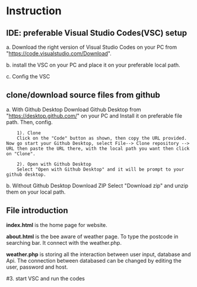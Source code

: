 # Instruction

## IDE: preferable Visual Studio Codes(VSC) setup 
a. Download the right version of Visual Studio Codes on your PC from "https://code.visualstudio.com/Download".

b. install the VSC on your PC and place it on your preferable local path.

c. Config the VSC  


## clone/download source files from github
a. With Github Desktop
    Download Github Desktop from "https://desktop.github.com/" on your PC and 
        Install it on preferable file path. Then, config.
        
        1). Clone 
        Click on the "Code" button as shown, then copy the URL provided. Now go start your Github Desktop, select File--> Clone repository --> URL then paste the URL there, with the local path you want then click on "Clone".
        
        2). Open with Github Desktop
        Select "Open with Github Desktop" and it will be prompt to your github desktop.
        
b. Without Github Desktop
        Download ZIP
        Select "Download zip" and unzip them on your local path. 
## File introduction 
**index.html** is the home page for website.

**about.html** is the bee aware of weather page. To type the postcode in searching bar. It connect with the weather.php.

**weather.php** is storing all the interaction between user input, database and Api. The connection between databased can be changed by editing the user, password and host.

#3. start VSC and run the codes
